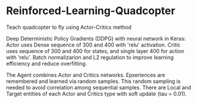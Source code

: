 # Reinforced-Learning-Quadcopter
Teach quadcopter to fly using Actor-Critics method

Deep Deterministic Policy Gradients (DDPG) with neural network in Keras:
Actor uses Dense sequence of 300 and 400 with 'relu' activation. 
Critic uses sequence of 300 and 400 for states, and single layer 400 for action with 'relu'. 
Batch normalizarion and L2 regulation to improve learning efficiency and reduce overfitting. 

The Agent combines Actor and Critics networks. Epxeriences are remembered and learned via random samples. 
This random sampling is needed to avoid correlation among sequential samples. 
There are Local and Target entities of each Actor and Critics type with soft update (tau = 0.01). 
